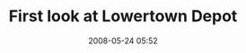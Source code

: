 ---
title: "First look at Lowertown Depot"
date: 2008-05-24 05:52
picture: /assets/content/camera-roll/2008/05/2008-05-24-first-look-at-lowertown-depot/recon-2-084.jpg
thumbnail: /assets/content/camera-roll/2008/05/2008-05-24-first-look-at-lowertown-depot/recon-2-084-thumbnail.jpg
type: picture
tags:
  - Recon 2
  - Lowertown Depot
  - photograph
  - abandoned
  - building
  - fence
  - spray paint
  - graffiti
  - Saint Paul
---